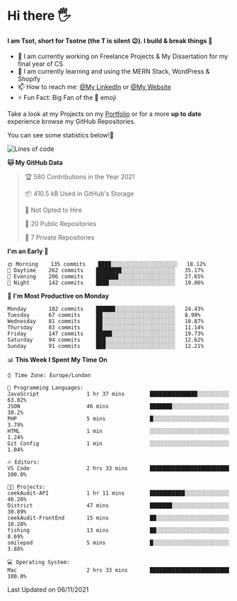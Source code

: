 # Hi there :raised_hand_with_fingers_splayed:
#### I am Tsot, short for Tsotne (the T is silent :wink:). I build & break things :space_invader:
- :telescope: I am currently working on Freelance Projects & My Dissertation for my final year of CS
- :seedling: I am currently learning and using the MERN Stack, WordPress & Shopify
- :mailbox: How to reach me: [@My LinkedIn](https://www.linkedin.com/in/tsotne-gvadzabia/) or [@My Website](https://tsotnegvadzabia.me/contact)
- :zap: Fun Fact: Big Fan of the :space_invader: emoji

Take a look at my Projects on my [Portfolio](https://tsotne.co.uk/) or for a more **up to date** experience browse my GitHub Repositories.

You can see some statistics below!:space_invader:
<!--START_SECTION:waka-->
![Lines of code](https://img.shields.io/badge/From%20Hello%20World%20I%27ve%20Written-3.5%20million%20lines%20of%20code-blue)

**🐱 My GitHub Data** 

> 🏆 580 Contributions in the Year 2021
 > 
> 📦 410.5 kB Used in GitHub's Storage 
 > 
> 🚫 Not Opted to Hire
 > 
> 📜 20 Public Repositories 
 > 
> 🔑 7 Private Repositories  
 > 
**I'm an Early 🐤** 

```text
🌞 Morning    135 commits    ████░░░░░░░░░░░░░░░░░░░░░   18.12% 
🌆 Daytime    262 commits    ████████░░░░░░░░░░░░░░░░░   35.17% 
🌃 Evening    206 commits    ███████░░░░░░░░░░░░░░░░░░   27.65% 
🌙 Night      142 commits    ████░░░░░░░░░░░░░░░░░░░░░   19.06%

```
📅 **I'm Most Productive on Monday** 

```text
Monday       182 commits    ██████░░░░░░░░░░░░░░░░░░░   24.43% 
Tuesday      67 commits     ██░░░░░░░░░░░░░░░░░░░░░░░   8.99% 
Wednesday    81 commits     ██░░░░░░░░░░░░░░░░░░░░░░░   10.87% 
Thursday     83 commits     ██░░░░░░░░░░░░░░░░░░░░░░░   11.14% 
Friday       147 commits    █████░░░░░░░░░░░░░░░░░░░░   19.73% 
Saturday     94 commits     ███░░░░░░░░░░░░░░░░░░░░░░   12.62% 
Sunday       91 commits     ███░░░░░░░░░░░░░░░░░░░░░░   12.21%

```


📊 **This Week I Spent My Time On** 

```text
⌚︎ Time Zone: Europe/London

💬 Programming Languages: 
JavaScript               1 hr 37 mins        ███████████████░░░░░░░░░░   63.02% 
JSON                     46 mins             ███████░░░░░░░░░░░░░░░░░░   30.2% 
PHP                      5 mins              █░░░░░░░░░░░░░░░░░░░░░░░░   3.79% 
HTML                     1 min               ░░░░░░░░░░░░░░░░░░░░░░░░░   1.24% 
Git Config               1 min               ░░░░░░░░░░░░░░░░░░░░░░░░░   1.04%

🔥 Editors: 
VS Code                  2 hrs 33 mins       █████████████████████████   100.0%

🐱‍💻 Projects: 
ceekAudit-API            1 hr 11 mins        ███████████░░░░░░░░░░░░░░   46.26% 
District                 47 mins             ███████░░░░░░░░░░░░░░░░░░   30.89% 
ceekAudit-FrontEnd       15 mins             ██░░░░░░░░░░░░░░░░░░░░░░░   10.28% 
fishing                  13 mins             ██░░░░░░░░░░░░░░░░░░░░░░░   8.69% 
smilepod                 5 mins              █░░░░░░░░░░░░░░░░░░░░░░░░   3.88%

💻 Operating System: 
Mac                      2 hrs 33 mins       █████████████████████████   100.0%

```


 Last Updated on 06/11/2021
<!--END_SECTION:waka-->

